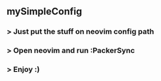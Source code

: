 ## mySimpleConfig

### > Just put the stuff on neovim config path

### > Open neovim and run :PackerSync

### > Enjoy :)
